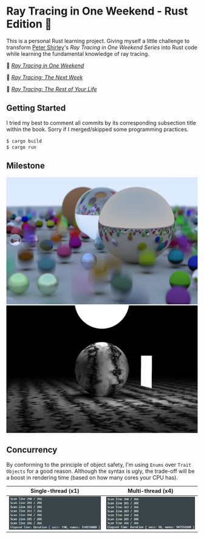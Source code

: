 # Ray Tracing in One Weekend - Rust Edition :crab:
This is a personal Rust learning project. Giving myself a little challenge to transform [Peter Shirley](https://twitter.com/peter_shirley)'s _Ray Tracing in One Weekend Series_ into Rust code while learning the fundamental knowledge of ray tracing. 

:green_book: [_Ray Tracing in One Weekend_](https://raytracing.github.io/books/RayTracingInOneWeekend.html)

:ledger: [_Ray Tracing: The Next Week_](https://raytracing.github.io/books/RayTracingTheNextWeek.html)

:closed_book: [_Ray Tracing: The Rest of Your Life_](https://raytracing.github.io/books/RayTracingTheRestOfYourLife.html)

## Getting Started
I tried my best to comment all commits by its corresponding subsection title within the book. Sorry if I merged/skipped some programming practices. 
```shell
$ cargo build
$ cargo run
```

## Milestone
![](res/rt1.png)
![](res/rt2.png)

## Concurrency
By conforming to the principle of object safety, I'm using `Enums` over `Trait Objects` for a good reason. Although the syntax is ugly, the trade-off will be a boost in rendering time (based on how many cores your CPU has). 

| Single-thread (x1) | Multi-thread (x4) |
| :-----------: | :----------: |
| ![](res/thread1.png) | ![](res/thread2.png) |

